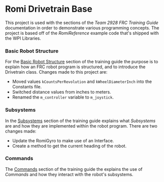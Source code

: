# Romi Drivetrain Base
This project is used with the sections of the *Team 2928 FRC Training Guide* documentation in order to demonstrate various programming concepts.  The project is based off of the *RomiReference* example code that's shipped with the WPI Libraries. 

### Basic Robot Structure
For the [Basic Robot Structure](https://2928-frc-programmer-training.readthedocs.io/en/latest/Romi/SC/romiStructure/) section of the training guide the purpose is to explain how an FRC robot program is structured, and to introduce the Drivetrain class.   Changes made to this project are:

- Moved values `kCountsPerRevolution` and `kWheelDiameterInch` into the Constants file.
- Switched distance values from inches to meters.
- Renamed the `m_controller` variable to `m_joystick`.

### Subsystems
In the [Subsystems](https://2928-frc-programmer-training.readthedocs.io/en/latest/Romi/SC/romiSubsystems/) section of the training guide explains what *Subsystems* are and how they are implemented within the robot program. There are two changes made:

- Update the RomiGyro to make use of an Interface.
- Create a method to get the current heading of the robot.

### Commands
The [Commands](https://2928-frc-programmer-training.readthedocs.io/en/latest/Romi/SC/romiCommands/) section of the training guide the explains the use of *Commands* and how they interact with the robot's subsystems.